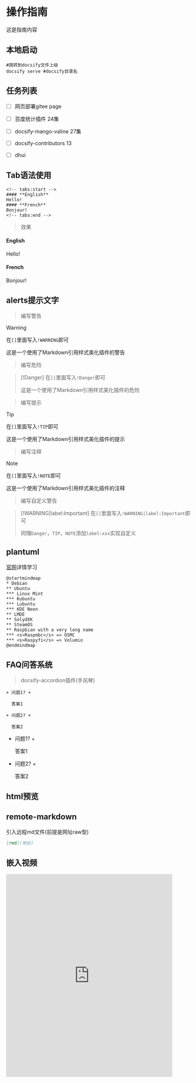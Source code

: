 # 操作指南

这是指南内容  

## 本地启动

```shell
#跳转到docsify文件上级
docsify serve #docsify目录名
```
## 任务列表
* [ ] 网页部署gitee page
* [ ] 百度统计插件 24集
* [ ] docsify-mango-valine  27集
* [ ] docsify-contributors 13
* [ ] dhui


## Tab语法使用
```shell
<!-- tabs:start -->
#### **English**
Hello!
#### **French**
Bonjour!
<!-- tabs:end -->
```
> 效果
<!-- tabs:start -->

#### **English**

Hello!

#### **French**

Bonjour!

<!-- tabs:end -->

## alerts提示文字

> 编写警告

> [!WARNING]
> 在`[]`里面写入`!WARNING`即可
>
> 这是一个使用了Markdown引用样式美化插件的警告

> 编写危险

> [!Danger]
> 在`[]`里面写入`!Danger`即可
>
> 这是一个使用了Markdown引用样式美化插件的危险

> 编写提示

> [!TIP]
> 在`[]`里面写入`!TIP`即可
>
> 这是一个使用了Markdown引用样式美化插件的提示

> 编写注释

> [!NOTE]
> 在`[]`里面写入`!NOTE`即可
>
> 这是一个使用了Markdown引用样式美化插件的注释

> 编写自定义警告

> [!WARNING|label:Important]
> 在`[]`里面写入`!WARNING|label:Important`即可
>
> 同理`Danger`，`TIP`，`NOTE`添加`label:xxx`实现自定义

## plantuml
[官网](https://plantuml.com/zh/)详情学习
```plantuml
@startmindmap
* Debian
** Ubuntu
*** Linux Mint
*** Kubuntu
*** Lubuntu
*** KDE Neon
** LMDE
** SolydXK
** SteamOS
** Raspbian with a very long name
*** <s>Raspmbc</s> => OSMC
*** <s>Raspyfi</s> => Volumio
@endmindmap
```

## FAQ问答系统
> docsify-accordion插件(手风琴)
```
+ 问题1? +

  答案1

+ 问题2? +

  答案2
```
+ 问题1? +

  答案1

+ 问题2? +

  答案2

## html预览


## remote-markdown 
引入远程md文件(前提是网址raw型)
```markdown
[rmd](地址)
```




## 嵌入视频
<iframe style="width:450px;min-height:550px" src="https://www.bilibili.com/video/BV12R4y1q7XB/?share_source=copy_web&vd_source=d5e453cc9fa120f57313f73879f2fb40" scrolling="no" border="0" frameborder="0" framespacing="0" allowfullscreen="true" </iframe>
[返回首页](/README)